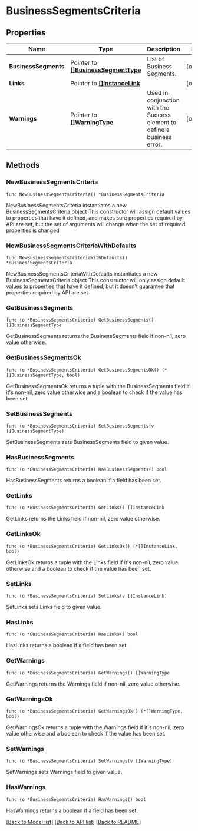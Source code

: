 # BusinessSegmentsCriteria

## Properties

Name | Type | Description | Notes
------------ | ------------- | ------------- | -------------
**BusinessSegments** | Pointer to [**[]BusinessSegmentType**](BusinessSegmentType.md) | List of Business Segments. | [optional] 
**Links** | Pointer to [**[]InstanceLink**](InstanceLink.md) |  | [optional] 
**Warnings** | Pointer to [**[]WarningType**](WarningType.md) | Used in conjunction with the Success element to define a business error. | [optional] 

## Methods

### NewBusinessSegmentsCriteria

`func NewBusinessSegmentsCriteria() *BusinessSegmentsCriteria`

NewBusinessSegmentsCriteria instantiates a new BusinessSegmentsCriteria object
This constructor will assign default values to properties that have it defined,
and makes sure properties required by API are set, but the set of arguments
will change when the set of required properties is changed

### NewBusinessSegmentsCriteriaWithDefaults

`func NewBusinessSegmentsCriteriaWithDefaults() *BusinessSegmentsCriteria`

NewBusinessSegmentsCriteriaWithDefaults instantiates a new BusinessSegmentsCriteria object
This constructor will only assign default values to properties that have it defined,
but it doesn't guarantee that properties required by API are set

### GetBusinessSegments

`func (o *BusinessSegmentsCriteria) GetBusinessSegments() []BusinessSegmentType`

GetBusinessSegments returns the BusinessSegments field if non-nil, zero value otherwise.

### GetBusinessSegmentsOk

`func (o *BusinessSegmentsCriteria) GetBusinessSegmentsOk() (*[]BusinessSegmentType, bool)`

GetBusinessSegmentsOk returns a tuple with the BusinessSegments field if it's non-nil, zero value otherwise
and a boolean to check if the value has been set.

### SetBusinessSegments

`func (o *BusinessSegmentsCriteria) SetBusinessSegments(v []BusinessSegmentType)`

SetBusinessSegments sets BusinessSegments field to given value.

### HasBusinessSegments

`func (o *BusinessSegmentsCriteria) HasBusinessSegments() bool`

HasBusinessSegments returns a boolean if a field has been set.

### GetLinks

`func (o *BusinessSegmentsCriteria) GetLinks() []InstanceLink`

GetLinks returns the Links field if non-nil, zero value otherwise.

### GetLinksOk

`func (o *BusinessSegmentsCriteria) GetLinksOk() (*[]InstanceLink, bool)`

GetLinksOk returns a tuple with the Links field if it's non-nil, zero value otherwise
and a boolean to check if the value has been set.

### SetLinks

`func (o *BusinessSegmentsCriteria) SetLinks(v []InstanceLink)`

SetLinks sets Links field to given value.

### HasLinks

`func (o *BusinessSegmentsCriteria) HasLinks() bool`

HasLinks returns a boolean if a field has been set.

### GetWarnings

`func (o *BusinessSegmentsCriteria) GetWarnings() []WarningType`

GetWarnings returns the Warnings field if non-nil, zero value otherwise.

### GetWarningsOk

`func (o *BusinessSegmentsCriteria) GetWarningsOk() (*[]WarningType, bool)`

GetWarningsOk returns a tuple with the Warnings field if it's non-nil, zero value otherwise
and a boolean to check if the value has been set.

### SetWarnings

`func (o *BusinessSegmentsCriteria) SetWarnings(v []WarningType)`

SetWarnings sets Warnings field to given value.

### HasWarnings

`func (o *BusinessSegmentsCriteria) HasWarnings() bool`

HasWarnings returns a boolean if a field has been set.


[[Back to Model list]](../README.md#documentation-for-models) [[Back to API list]](../README.md#documentation-for-api-endpoints) [[Back to README]](../README.md)


